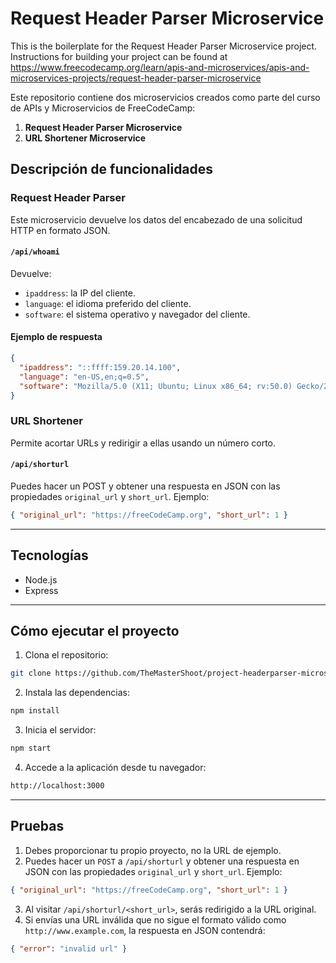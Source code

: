 # Request Header Parser Microservice

This is the boilerplate for the Request Header Parser Microservice project. Instructions for building your project can be found at https://www.freecodecamp.org/learn/apis-and-microservices/apis-and-microservices-projects/request-header-parser-microservice

Este repositorio contiene dos microservicios creados como parte del curso de APIs y Microservicios de FreeCodeCamp:

1. **Request Header Parser Microservice**
2. **URL Shortener Microservice**

## Descripción de funcionalidades

### Request Header Parser

Este microservicio devuelve los datos del encabezado de una solicitud HTTP en formato JSON.

#### `/api/whoami`

Devuelve:

- `ipaddress`: la IP del cliente.
- `language`: el idioma preferido del cliente.
- `software`: el sistema operativo y navegador del cliente.

#### Ejemplo de respuesta

```json
{
  "ipaddress": "::ffff:159.20.14.100",
  "language": "en-US,en;q=0.5",
  "software": "Mozilla/5.0 (X11; Ubuntu; Linux x86_64; rv:50.0) Gecko/20100101 Firefox/50.0"
}
```

### URL Shortener

Permite acortar URLs y redirigir a ellas usando un número corto.

#### `/api/shorturl` 

Puedes hacer un POST y obtener una respuesta en JSON con las propiedades `original_url` y `short_url`. Ejemplo:

```json
{ "original_url": "https://freeCodeCamp.org", "short_url": 1 }
```

---

## Tecnologías

- Node.js
- Express

---

## Cómo ejecutar el proyecto

1. Clona el repositorio:

```bash
git clone https://github.com/TheMasterShoot/project-headerparser-microservice.git
```

2. Instala las dependencias:

```bash
npm install
```

3. Inicia el servidor:

```bash
npm start
```

4. Accede a la aplicación desde tu navegador:

```bash
http://localhost:3000
```

---

## Pruebas

1. Debes proporcionar tu propio proyecto, no la URL de ejemplo.
2. Puedes hacer un `POST` a `/api/shorturl` y obtener una respuesta en JSON con las propiedades `original_url` y `short_url`. Ejemplo:

```json
{ "original_url": "https://freeCodeCamp.org", "short_url": 1 }
```

3. Al visitar `/api/shorturl/<short_url>`, serás redirigido a la URL original.
4. Si envías una URL inválida que no sigue el formato válido como `http://www.example.com`, la respuesta en JSON contendrá:

```json
{ "error": "invalid url" }
```
